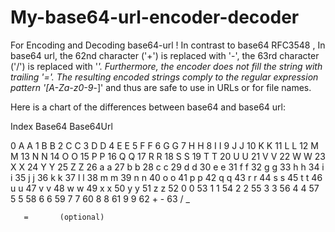 # My-base64-url-encoder-decoder
For Encoding and Decoding base64-url !
In contrast to base64 RFC3548 , In base64 url, the 62nd character ('+') is replaced with '-', the 63rd character ('/') is replaced with '_'.
Furthermore, the encoder does not fill the string with trailing '='.
The resulting encoded strings comply to the regular expression pattern '[A-Za-z0-9_-]' and thus are safe to use in URLs or for file names.




Here is a chart of the differences between base64 and base64 url:

Index  Base64  Base64Url

0      A       A 
1      B       B 
2      C       C 
3      D       D 
4      E       E 
5      F       F 
6      G       G 
7      H       H 
8      I       I 
9      J       J 
10     K       K 
11     L       L 
12     M       M 
13     N       N 
14     O       O 
15     P       P 
16     Q       Q 
17     R       R 
18     S       S 
19     T       T 
20     U       U 
21     V       V 
22     W       W 
23     X       X 
24     Y       Y 
25     Z       Z 
26     a       a 
27     b       b 
28     c       c 
29     d       d 
30     e       e 
31     f       f 
32     g       g 
33     h       h 
34     i       i 
35     j       j 
36     k       k 
37     l       l 
38     m       m 
39     n       n 
40     o       o 
41     p       p 
42     q       q 
43     r       r 
44     s       s 
45     t       t 
46     u       u 
47     v       v 
48     w       w
49     x       x
50     y       y
51     z       z
52     0       0
53     1       1
54     2       2
55     3       3
56     4       4
57     5       5
58     6       6
59     7       7
60     8       8
61     9       9
62     +       -
63     /       _
       
       =       (optional)
